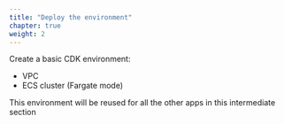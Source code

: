 ```yaml
---
title: "Deploy the environment"
chapter: true
weight: 2
---
```


Create a basic CDK environment:

- VPC
- ECS cluster (Fargate mode)

This environment will be reused for all the other apps in this intermediate section